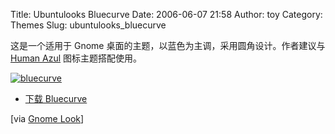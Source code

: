 Title: Ubuntulooks Bluecurve
Date: 2006-06-07 21:58
Author: toy
Category: Themes
Slug: ubuntulooks_bluecurve

这是一个适用于 Gnome 桌面的主题，以蓝色为主调，采用圆角设计。作者建议与
[Human Azul](http://www.gnome-look.org/content/show.php?content=37099)
图标主题搭配使用。

[![bluecurve](http://static.flickr.com/60/162367432_15e826c59e_m.jpg)](http://www.flickr.com/photos/xxd/162367432/ "Photo Sharing")

- [下载
Bluecurve](http://www.gnome-look.org/content/show.php?content=40469)

[via [Gnome Look](http://www.gnome-look.org)]
